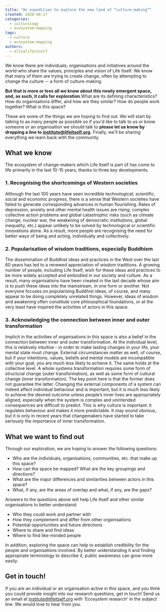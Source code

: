 ```yaml
---
title: "An expedition to explore the new land of “culture-making”"
created: 2020-08-27
categories: 
  - culturology
  - ecosystem-mapping
tags: 
  - culture
  - ecosystem-mapping
authors: 
  - elisalifeitself
---
```


We know there are individuals, organisations and initiatives around the world who share the values, principles and vision of Life Itself. We know that many of them are trying to create change, often by attempting to change the culture -- a form of culture-making.

**But that is more or less all we know about this newly emergent space, and, as such, it calls for exploration**.What are its defining characteristics? How do organisations differ, and how are they similar? How do people work together? What _is_ this space?

These are some of the things we are hoping to find out. We will start by talking to as many people as possible so if you'd like to talk to us or know someone or an organisation we should talk to **please let us know by dropping a line to [institute@lifeitself.org](mailto:institute@lifeitself.org).** Finally, we'll be sharing everything we learn back with the community.

## What we know

The ecosystem of change-makers which Life Itself is part of has come to life primarily in the last 10-15 years, thanks to three key developments.

### 1\. Recognising the shortcomings of Western societies

Although the last 100 years have seen incredible technological, scientific, social and economic progress, there is a sense that Western societies have failed to generate corresponding advances in human flourishing. Rates of depression, anxiety and other mental health issues are rising; complex collective action problems and global catastrophic risks (such as climate change, nuclear war, the weakening of democratic institutions, global inequality, etc.) appear unlikely to be solved by technological or scientific innovations alone. As a result, more people are recognising the need for better ways of being and acting, individually and collectively. 

### 2\. Popularisation of wisdom traditions, especially Buddhism

The dissemination of Buddhist ideas and practices in the West over the last 60 years has led to a renewed appreciation of wisdom traditions. A growing number of people, including Life Itself, wish for these ideas and practices to be more widely accepted and embodied in our society and culture. As a result, many organisations have been created in the last decade whose aim is to push these ideas into the mainstream, in one form or another. Not everyone focuses on popularising Buddhist ideas, of course, and many appear to be doing completely unrelated things. However, ideas of wisdom and awakening often constitute core philosophical foundations, or at the very least have inspired the activities of actors in this space.

### 3\. Acknowledging the connection between inner and outer transformation

Implicit in the activities of organisations in this space is also a belief in the connection between inner and outer transformation. At the individual level, this is relatively intuitive - in order to make lasting changes in your life, your mental state must change. External circumstances matter as well, of course, but if your intentions, values, beliefs and mental models are incompatible with your goal, you are much less likely to achieve it. The same holds at the collective level. A whole systems transformation requires some form of structural change (outer transformation), as well as some form of cultural change (inner transformation). The key point here is that the former does not guarantee the latter. Changing the external components of a system can indeed affect individual behaviour and is important, but it is much less likely to achieve the desired outcome unless people’s inner lives are appropriately aligned, especially when the system is complex and unintended consequences are difficult to predict. This is why culture is important: it regulates behaviour and makes it more predictable. It may sound obvious, but it is only in recent years that changemakers have started to take seriously the importance of inner transformation. 

## What we want to find out

Through our exploration, we are hoping to answer the following questions:

- Who are the individuals, organisations, communities, etc. that make up this space?
- How can the space be mapped? What are the key groupings and directions? 
- What are the major differences and similarities between actors in this space?
- What, if any, are the areas of overlap and what, if any, are the gaps?

Answers to the questions above will help Life Itself and other similar organisations to better understand:

- Who they could work and partner with
- How they complement and differ from other organisations
- Potential opportunities and future directions
- Where to share and find ideas
- Where to find like-minded people

In addition, exploring the space can help to establish credibility for the people and organisations involved. By better understanding it and finding appropriate terminology to describe it, public awareness can grow more easily. 

## Get in touch!

If you are an individual or an organisation active in this space, and you think you could provide insight into our research questions, get in touch! Send us an email at [institute@lifeitself.org](mailto:institute@lifeitself.org) with 'Ecosystem research' in the subject line. We would love to hear from you.
